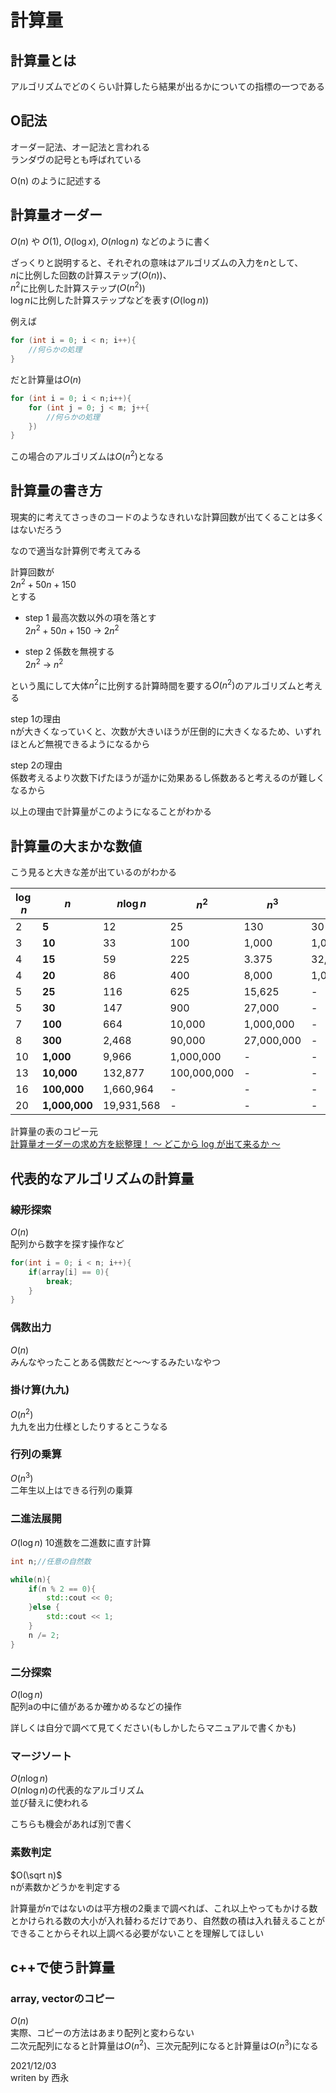 # 計算量

## 計算量とは

アルゴリズムでどのくらい計算したら結果が出るかについての指標の一つである

## O記法

オーダー記法、オー記法と言われる  
ランダヴの記号とも呼ばれている

O(n) のように記述する

## 計算量オーダー

$O(n)$ や $O(1)$, $O(\log x)$, $O(n \log n)$ などのように書く

ざっくりと説明すると、それぞれの意味はアルゴリズムの入力を$n$として、  
$n$に比例した回数の計算ステップ($O(n)$)、  
$n^2$に比例した計算ステップ($O(n^2)$)  
$\log n$に比例した計算ステップなどを表す($O(\log n)$)

例えば

```c++
for (int i = 0; i < n; i++){
    //何らかの処理
}
```

だと計算量は$O(n)$

```c++
for (int i = 0; i < n;i++){
    for (int j = 0; j < m; j++{
        //何らかの処理
    })
}
```

この場合のアルゴリズムは$O(n^2)$となる

## 計算量の書き方

現実的に考えてさっきのコードのようなきれいな計算回数が出てくることは多くはないだろう

なので適当な計算例で考えてみる

計算回数が  
$2n^2 + 50n + 150$  
とする

- step 1 最高次数以外の項を落とす  
$2n^2 + 50n + 150$ → $2n^2$

- step 2 係数を無視する  
$2n^2$ → $n^2$

という風にして大体$n^2$に比例する計算時間を要する$O(n^2)$のアルゴリズムと考える

step 1の理由  
nが大きくなっていくと、次数が大きいほうが圧倒的に大きくなるため、いずれほとんど無視できるようになるから

step 2の理由  
係数考えるより次数下げたほうが遥かに効果あるし係数あると考えるのが難しくなるから

以上の理由で計算量がこのようになることがわかる

## 計算量の大まかな数値

こう見ると大きな差が出ているのがわかる

|$\log{n}$|**$n$**|$n\log{n}$|$n^2$|$n^3$|$2^n$|$n!$|
|---|---|---|---|---|---|---|
|2|**5**|12|25|130|30|120|
|3|**10**|33|100|1,000|1,024|3,628,800|
|4|**15**|59|225|3.375|32,768|-|
|4|**20**|86|400|8,000|1,048,576|-|
|5|**25**|116|625|15,625|-|-|
|5|**30**|147|900|27,000|-|-|
|7|**100**|664|10,000|1,000,000|-|-|
|8|**300**|2,468|90,000|27,000,000|-|-|
|10|**1,000**|9,966|1,000,000|-|-|-|
|13|**10,000**|132,877|100,000,000|-|-|-|
|16|**100,000**|1,660,964|-|-|-|-|
|20|**1,000,000**|19,931,568|-|-|-|-|

計算量の表のコピー元  
[計算量オーダーの求め方を総整理！ 〜 どこから log が出て来るか 〜](https://qiita.com/drken/items/872ebc3a2b5caaa4a0d0)

## 代表的なアルゴリズムの計算量

### 線形探索

$O(n)$  
配列から数字を探す操作など

```c++
for(int i = 0; i < n; i++){
    if(array[i] == 0){
        break;
    }
}
```

### 偶数出力

$O(n)$  
みんなやったことある偶数だと～～するみたいなやつ

### 掛け算(九九)

$O(n^2)$  
九九を出力仕様としたりするとこうなる

### 行列の乗算

$O(n^3)$  
二年生以上はできる行列の乗算

### 二進法展開

$O(\log n)$
10進数を二進数に直す計算

```C++
int n;//任意の自然数

while(n){
    if(n % 2 == 0){
        std::cout << 0;
    }else {
        std::cout << 1;
    }
    n /= 2;
}
```

### 二分探索

$O(\log n)$  
配列aの中に値があるか確かめるなどの操作  

詳しくは自分で調べて見てください(もしかしたらマニュアルで書くかも)

### マージソート

$O(n \log n)$  
$O(n \log n)$の代表的なアルゴリズム  
並び替えに使われる

こちらも機会があれば別で書く

### 素数判定

$O(\sqrt n)$  
nが素数かどうかを判定する  

計算量が$n$ではないのは平方根の2乗まで調べれば、これ以上やってもかける数とかけられる数の大小が入れ替わるだけであり、自然数の積は入れ替えることができることからそれ以上調べる必要がないことを理解してほしい

## c++で使う計算量

### array, vectorのコピー

$O(n)$  
実際、コピーの方法はあまり配列と変わらない  
二次元配列になると計算量は$O(n^2)$、三次元配列になると計算量は$O(n^3)$になる

2021/12/03  
writen by 西永
